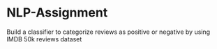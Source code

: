 # NLP-Assignment
Build a classifier to categorize reviews as positive or negative by using IMDB 50k reviews dataset
